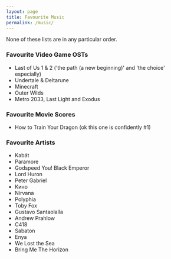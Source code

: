 ```yaml
---
layout: page
title: Favourite Music
permalink: /music/
---
```


None of these lists are in any particular order.

### Favourite Video Game OSTs
- Last of Us 1 & 2 ('the path (a new beginning)' and 'the choice' especially)
- Undertale & Deltarune
- Minecraft
- Outer Wilds
- Metro 2033, Last Light and Exodus

### Favourite Movie Scores
- How to Train Your Dragon (ok this one is confidently #1)

### Favourite Artists
<ul>
<div class="columned-list">
<li>Kabát</li>
<li>Paramore</li>
<li>Godspeed You! Black Emperor</li>
<li>Lord Huron</li>
<li>Peter Gabriel</li>
<li>Кино</li>
<li>Nirvana</li>
<li>Polyphia</li>
<li>Toby Fox</li>
<li>Gustavo Santaolalla</li>
<li>Andrew Prahlow</li>
<li>C418</li>
<li>Sabaton</li>
<li>Enya</li>
<li>We Lost the Sea</li>
<li>Bring Me The Horizon</li>
</div>
</ul>
